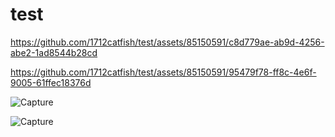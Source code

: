 # test

https://github.com/1712catfish/test/assets/85150591/c8d779ae-ab9d-4256-abe2-1ad8544b28cd


https://github.com/1712catfish/test/assets/85150591/95479f78-ff8c-4e6f-9005-61ffec18376d


![Capture](https://github.com/1712catfish/test/assets/85150591/b687932a-bc1e-4dac-8b18-67bd41907014)


![Capture](https://github.com/1712catfish/test/assets/85150591/ff9b812f-849f-4553-819c-f20a80fbb267)
